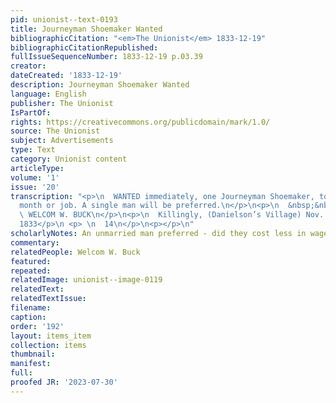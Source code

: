 ```yaml
---
pid: unionist--text-0193
title: Journeyman Shoemaker Wanted
bibliographicCitation: "<em>The Unionist</em> 1833-12-19"
bibliographicCitationRepublished: 
fullIssueSequenceNumber: 1833-12-19 p.03.39
creator: 
dateCreated: '1833-12-19'
description: Journeyman Shoemaker Wanted
language: English
publisher: The Unionist
IsPartOf: 
rights: https://creativecommons.org/publicdomain/mark/1.0/
source: The Unionist
subject: Advertisements
type: Text
category: Unionist content
articleType: 
volume: '1'
issue: '20'
transcription: "<p>\n  WANTED immediately, one Journeyman Shoemaker, to work by the
  month or job. A single man will be preferred.\n</p>\n<p>\n  &nbsp;&nbsp;&nbsp;&nbsp;&nbsp;&nbsp;&nbsp;&nbsp;&nbsp;&nbsp;&nbsp;&nbsp;&nbsp;&nbsp;&nbsp;&nbsp;&nbsp;&nbsp;&nbsp;&nbsp;&nbsp;&nbsp;&nbsp;\n
  \ WELCOM W. BUCK\n</p>\n<p>\n  Killingly, (Danielson’s Village) Nov. 4<sup>th</sup>,
  1833</p>\n <p> \n  14\n</p>\n<p></p>\n"
scholarlyNotes: An unmarried man preferred - did they cost less in wages?
commentary: 
relatedPeople: Welcom W. Buck
featured: 
repeated: 
relatedImage: unionist--image-0119
relatedText: 
relatedTextIssue: 
filename: 
caption: 
order: '192'
layout: items_item
collection: items
thumbnail: 
manifest: 
full: 
proofed JR: '2023-07-30'
---
```

